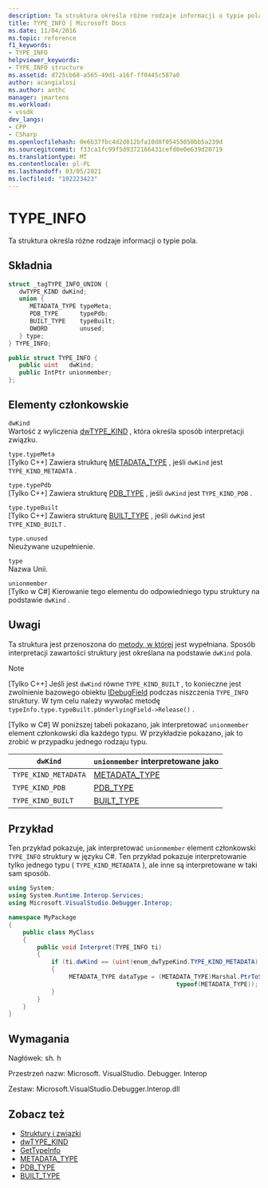 ```yaml
---
description: Ta struktura określa różne rodzaje informacji o typie pola.
title: TYPE_INFO | Microsoft Docs
ms.date: 11/04/2016
ms.topic: reference
f1_keywords:
- TYPE_INFO
helpviewer_keywords:
- TYPE_INFO structure
ms.assetid: d725cb68-a565-49d1-a16f-ff0445c587a0
author: acangialosi
ms.author: anthc
manager: jmartens
ms.workload:
- vssdk
dev_langs:
- CPP
- CSharp
ms.openlocfilehash: 0e6b37fbc4d2d812bfa10d8f05455050bb5a239d
ms.sourcegitcommit: f33ca1fc99f5d9372166431cefd0e0e639d20719
ms.translationtype: MT
ms.contentlocale: pl-PL
ms.lasthandoff: 03/05/2021
ms.locfileid: "102223423"
---
```

# <a name="type_info"></a>TYPE_INFO
Ta struktura określa różne rodzaje informacji o typie pola.

## <a name="syntax"></a>Składnia

```cpp
struct _tagTYPE_INFO_UNION {
   dwTYPE_KIND dwKind;
   union {
      METADATA_TYPE typeMeta;
      PDB_TYPE      typePdb;
      BUILT_TYPE    typeBuilt;
      DWORD         unused;
   } type;
} TYPE_INFO;
```

```csharp
public struct TYPE_INFO {
   public uint   dwKind;
   public IntPtr unionmember;
};
```

## <a name="members"></a>Elementy członkowskie
 `dwKind`\
 Wartość z wyliczenia [dwTYPE_KIND](../../../extensibility/debugger/reference/dwtype-kind.md) , która określa sposób interpretacji związku.

 `type.typeMeta`\
 [Tylko C++] Zawiera strukturę [METADATA_TYPE](../../../extensibility/debugger/reference/metadata-type.md) , jeśli `dwKind` jest `TYPE_KIND_METADATA` .

 `type.typePdb`\
 [Tylko C++] Zawiera strukturę [PDB_TYPE](../../../extensibility/debugger/reference/pdb-type.md) , jeśli `dwKind` jest `TYPE_KIND_PDB` .

 `type.typeBuilt`\
 [Tylko C++] Zawiera strukturę [BUILT_TYPE](../../../extensibility/debugger/reference/built-type.md) , jeśli `dwKind` jest `TYPE_KIND_BUILT` .

 `type.unused`\
 Nieużywane uzupełnienie.

 `type`\
 Nazwa Unii.

 `unionmember`\
 [Tylko w C#] Kierowanie tego elementu do odpowiedniego typu struktury na podstawie `dwKind` .

## <a name="remarks"></a>Uwagi
 Ta struktura jest przenoszona do [metody, w której](../../../extensibility/debugger/reference/idebugfield-gettypeinfo.md) jest wypełniana. Sposób interpretacji zawartości struktury jest określana na podstawie `dwKind` pola.

> [!NOTE]
> [Tylko C++] Jeśli jest `dwKind` równe `TYPE_KIND_BUILT` , to konieczne jest zwolnienie bazowego obiektu [IDebugField](../../../extensibility/debugger/reference/idebugfield.md) podczas niszczenia `TYPE_INFO` struktury. W tym celu należy wywołać metodę `typeInfo.type.typeBuilt.pUnderlyingField->Release()` .

 [Tylko w C#] W poniższej tabeli pokazano, jak interpretować `unionmember` element członkowski dla każdego typu. W przykładzie pokazano, jak to zrobić w przypadku jednego rodzaju typu.

|`dwKind`|`unionmember` interpretowane jako|
|--------------|----------------------------------|
|`TYPE_KIND_METADATA`|[METADATA_TYPE](../../../extensibility/debugger/reference/metadata-type.md)|
|`TYPE_KIND_PDB`|[PDB_TYPE](../../../extensibility/debugger/reference/pdb-type.md)|
|`TYPE_KIND_BUILT`|[BUILT_TYPE](../../../extensibility/debugger/reference/built-type.md)|

## <a name="example"></a>Przykład
 Ten przykład pokazuje, jak interpretować `unionmember` element członkowski `TYPE_INFO` struktury w języku C#. Ten przykład pokazuje interpretowanie tylko jednego typu ( `TYPE_KIND_METADATA` ), ale inne są interpretowane w taki sam sposób.

```csharp
using System;
using System.Runtime.Interop.Services;
using Microsoft.VisualStudio.Debugger.Interop;

namespace MyPackage
{
    public class MyClass
    {
        public void Interpret(TYPE_INFO ti)
        {
            if (ti.dwKind == (uint)enum_dwTypeKind.TYPE_KIND_METADATA)
            {
                 METADATA_TYPE dataType = (METADATA_TYPE)Marshal.PtrToStructure(ti.unionmember,
                                               typeof(METADATA_TYPE));
            }
        }
    }
}
```

## <a name="requirements"></a>Wymagania
 Nagłówek: sh. h

 Przestrzeń nazw: Microsoft. VisualStudio. Debugger. Interop

 Zestaw: Microsoft.VisualStudio.Debugger.Interop.dll

## <a name="see-also"></a>Zobacz też
- [Struktury i związki](../../../extensibility/debugger/reference/structures-and-unions.md)
- [dwTYPE_KIND](../../../extensibility/debugger/reference/dwtype-kind.md)
- [GetTypeInfo](../../../extensibility/debugger/reference/idebugfield-gettypeinfo.md)
- [METADATA_TYPE](../../../extensibility/debugger/reference/metadata-type.md)
- [PDB_TYPE](../../../extensibility/debugger/reference/pdb-type.md)
- [BUILT_TYPE](../../../extensibility/debugger/reference/built-type.md)
